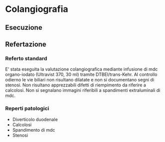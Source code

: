 # Colangiografia

## Esecuzione

## Refertazione

### Referto standard

E' stata eseguita la valutazione colangiografica mediante infusione di mdc organo-iodato (Ultravist 370, 30 ml) tramite DTBEI/trans-Kehr. 
Al controllo odierno le vie biliari non risultano dilatate e non si documentano segni di stenosi. 
Non risultano apprezzabili difetti di riempimento da riferire a calcolosi.
Non si segnalano immagini riferibili a spandimenti extraluminali di mdc.

### Reperti patologici

- Diverticolo duodenale
- Calcolosi
- Spandimento di mdc
- Stenosi